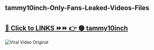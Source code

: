
 ## tammy10inch-Only-Fans-Leaked-Videos-Files

# <h2><a href="https://mediaupload.pro?tammy10inch">🔗 Click to LINKS ⏩⏩ 👉 🟢 tammy10inch </a></h2>

<a href="https://mediaupload.pro?tammy10inch" rel="nofollow" data-target="animated-image.originalLink"><img src="https://i.ibb.co.com/xMMVF88/686577567.gif" alt="Viral Video Original" style="max-width: 100%; display: inline-block;" data-target="animated-image.originalImage"></a>
